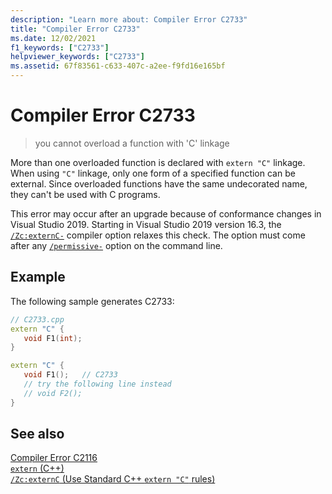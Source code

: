 ```yaml
---
description: "Learn more about: Compiler Error C2733"
title: "Compiler Error C2733"
ms.date: 12/02/2021
f1_keywords: ["C2733"]
helpviewer_keywords: ["C2733"]
ms.assetid: 67f83561-c633-407c-a2ee-f9fd16e165bf
---
```

# Compiler Error C2733

> you cannot overload a function with 'C' linkage

More than one overloaded function is declared with `extern "C"` linkage. When using `"C"` linkage, only one form of a specified function can be external. Since overloaded functions have the same undecorated name, they can't be used with C programs.

This error may occur after an upgrade because of conformance changes in Visual Studio 2019. Starting in Visual Studio 2019 version 16.3, the [`/Zc:externC-`](../../build/reference/zc-externc.md) compiler option relaxes this check. The option must come after any [`/permissive-`](../../build/reference/permissive-standards-conformance.md) option on the command line.

## Example

The following sample generates C2733:

```cpp
// C2733.cpp
extern "C" {
   void F1(int);
}

extern "C" {
   void F1();   // C2733
   // try the following line instead
   // void F2();
}
```

## See also

[Compiler Error C2116](compiler-error-c2116.md)\
[`extern` (C++)](../../cpp/extern-cpp.md)\
[`/Zc:externC` (Use Standard C++ `extern "C"` rules)](../../build/reference/zc-externc.md)
